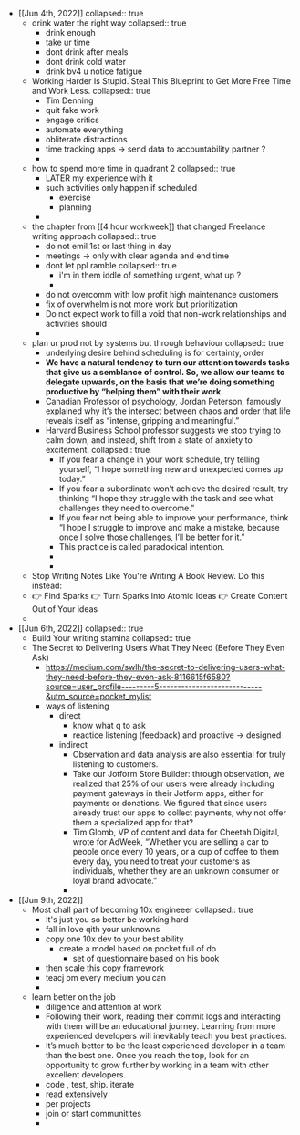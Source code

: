 - [[Jun 4th, 2022]]
  collapsed:: true
	- drink water the right way
	  collapsed:: true
		- drink enough
		- take ur time
		- dont drink after meals
		- dont drink cold water
		- drink bv4 u notice fatigue
	- Working Harder Is Stupid. Steal This Blueprint to Get More Free Time and Work Less.
	  collapsed:: true
		- Tim Denning
		- quit fake work
		- engage critics
		- automate everything
		- obliterate distractions
		- time tracking apps -> send data to accountability partner ?
		-
	- how to spend more time in quadrant 2
	  collapsed:: true
		- LATER my experience with it
		- such activities only happen if scheduled
			- exercise
			- planning
		-
	- the chapter from [[4 hour workweek]] that changed Freelance writing approach
	  collapsed:: true
		- do not emil 1st or last thing in day
		- meetings -> only with clear agenda and end time
		- dont let ppl ramble
		  collapsed:: true
			- i'm in them iddle of something urgent, what up ?
			-
		- do not overcomm with low profit high maintenance customers
		- fix of overwhelm is not more work but prioritization
		- Do not expect work to fill a void that non-work relationships and activities should
		-
	- plan ur prod not by systems but through behaviour
	  collapsed:: true
		- underlying desire behind scheduling is for certainty, order
		- **We have a natural tendency to turn our attention towards tasks that give us a semblance of control. So, we allow our teams to delegate upwards, on the basis that we’re doing something productive by “helping them” with their work.**
		- Canadian Professor of psychology, Jordan Peterson, famously explained why it’s the intersect between chaos and order that life reveals itself as “intense, gripping and meaningful.”
		- Harvard Business School professor suggests we stop trying to calm down, and instead, shift from a state of anxiety to excitement.
		  collapsed:: true
			- If you fear a change in your work schedule, try telling yourself, “I hope something new and unexpected comes up today.”
			- If you fear a subordinate won’t achieve the desired result, try thinking “I hope they struggle with the task and see what challenges they need to overcome.”
			- If you fear not being able to improve your performance, think “I hope I struggle to improve and make a mistake, because once I solve those challenges, I’ll be better for it.”
			- This practice is called paradoxical intention.
			-
			-
	- Stop Writing Notes Like You're Writing A Book Review. Do this instead:
	- 👉 Find Sparks
	  👉 Turn Sparks Into Atomic Ideas
	  👉 Create Content Out of Your ideas
	-
- [[Jun 6th, 2022]]
  collapsed:: true
	- Build Your writing stamina
	  collapsed:: true
	- The Secret to Delivering Users What They Need (Before They Even Ask)
		- https://medium.com/swlh/the-secret-to-delivering-users-what-they-need-before-they-even-ask-8116615f6580?source=user_profile---------5----------------------------&utm_source=pocket_mylist
		- ways of listening
			- direct
				- know what q to ask
				- reactice listening (feedback) and proactive -> designed
			- indirect
				- Observation and data analysis are also essential for truly listening to customers.
				- Take our Jotform Store Builder: through observation, we realized that 25% of our users were already including payment gateways in their Jotform apps, either for payments or donations. We figured that since users already trust our apps to collect payments, why not offer them a specialized app for that?
				- Tim Glomb, VP of content and data for Cheetah Digital, wrote for AdWeek, “Whether you are selling a car to people once every 10 years, or a cup of coffee to them every day, you need to treat your customers as individuals, whether they are an unknown consumer or loyal brand advocate.”
				-
- [[Jun 9th, 2022]]
	- Most chall part of becoming 10x engineeer
	  collapsed:: true
		- It's just you so better be working hard
		- fall in love qith your unknowns
		- copy one 10x dev to your best ability
			- create a model based on pocket full of do
				- set of questionnaire based on his book
		- then scale this copy framework
		- teacj om every medium you can
		-
	- learn better on the job
		- diligence and attention at work
		- Following their work, reading their commit logs and interacting with them will be an educational journey. Learning from more experienced developers will inevitably teach you best practices.
		- It’s much better to be the least experienced developer in a team than the best one. Once you reach the top, look for an opportunity to grow further by working in a team with other excellent developers.
		- code , test, ship. iterate
		- read extensively
		- per projects
		- join or start communitites
		-